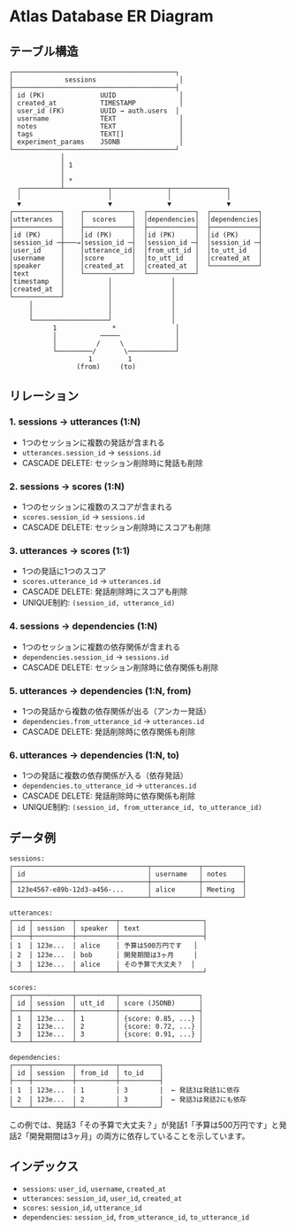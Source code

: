 # Atlas Database ER Diagram

## テーブル構造

```
┌─────────────────────────────────────────┐
│             sessions                     │
├─────────────────────────────────────────┤
│ id (PK)              UUID                │
│ created_at           TIMESTAMP           │
│ user_id (FK)         UUID → auth.users  │
│ username             TEXT                │
│ notes                TEXT                │
│ tags                 TEXT[]              │
│ experiment_params    JSONB               │
└─────────────────────────────────────────┘
             │
             │ 1
             │
             │ *
  ┌──────────┴───────────┬──────────────┬──────────────┐
  │                      │              │              │
  ▼                      ▼              ▼              ▼
┌────────────┐    ┌────────────┐  ┌────────────┐  ┌────────────┐
│utterances  │    │  scores    │  │dependencies│  │dependencies│
├────────────┤    ├────────────┤  ├────────────┤  ├────────────┤
│id (PK)     │    │id (PK)     │  │id (PK)     │  │id (PK)     │
│session_id ─┼───→│session_id ─┤  │session_id ─┤  │session_id ─┤
│user_id     │    │utterance_id│  │from_utt_id │  │to_utt_id   │
│username    │    │score       │  │to_utt_id   │  │created_at  │
│speaker     │    │created_at  │  │created_at  │  └────────────┘
│text        │    └────────────┘  └────────────┘
│timestamp   │           │               │
│created_at  │           │               │
└────────────┘           │               │
     │                   │               │
     │                   │               │
     └───────────────────┘               │
           1              *               │
           │           ─────              │
           │          /     \             │
           └─────────/       \────────────┘
                    1         1
                 (from)     (to)
```

## リレーション

### 1. sessions → utterances (1:N)
- 1つのセッションに複数の発話が含まれる
- `utterances.session_id` → `sessions.id`
- CASCADE DELETE: セッション削除時に発話も削除

### 2. sessions → scores (1:N)
- 1つのセッションに複数のスコアが含まれる
- `scores.session_id` → `sessions.id`
- CASCADE DELETE: セッション削除時にスコアも削除

### 3. utterances → scores (1:1)
- 1つの発話に1つのスコア
- `scores.utterance_id` → `utterances.id`
- CASCADE DELETE: 発話削除時にスコアも削除
- UNIQUE制約: `(session_id, utterance_id)`

### 4. sessions → dependencies (1:N)
- 1つのセッションに複数の依存関係が含まれる
- `dependencies.session_id` → `sessions.id`
- CASCADE DELETE: セッション削除時に依存関係も削除

### 5. utterances → dependencies (1:N, from)
- 1つの発話から複数の依存関係が出る（アンカー発話）
- `dependencies.from_utterance_id` → `utterances.id`
- CASCADE DELETE: 発話削除時に依存関係も削除

### 6. utterances → dependencies (1:N, to)
- 1つの発話に複数の依存関係が入る（依存発話）
- `dependencies.to_utterance_id` → `utterances.id`
- CASCADE DELETE: 発話削除時に依存関係も削除
- UNIQUE制約: `(session_id, from_utterance_id, to_utterance_id)`

## データ例

```
sessions:
┌──────────────────────────────────┬────────────┬──────────┐
│ id                               │ username   │ notes    │
├──────────────────────────────────┼────────────┼──────────┤
│ 123e4567-e89b-12d3-a456-...      │ alice      │ Meeting  │
└──────────────────────────────────┴────────────┴──────────┘

utterances:
┌────┬──────────┬──────────┬─────────────────────┐
│ id │ session  │ speaker  │ text                │
├────┼──────────┼──────────┼─────────────────────┤
│ 1  │ 123e...  │ alice    │ 予算は500万円です   │
│ 2  │ 123e...  │ bob      │ 開発期間は3ヶ月     │
│ 3  │ 123e...  │ alice    │ その予算で大丈夫？  │
└────┴──────────┴──────────┴─────────────────────┘

scores:
┌────┬──────────┬──────────┬────────────────────┐
│ id │ session  │ utt_id   │ score (JSONB)      │
├────┼──────────┼──────────┼────────────────────┤
│ 1  │ 123e...  │ 1        │ {score: 0.85, ...} │
│ 2  │ 123e...  │ 2        │ {score: 0.72, ...} │
│ 3  │ 123e...  │ 3        │ {score: 0.91, ...} │
└────┴──────────┴──────────┴────────────────────┘

dependencies:
┌────┬──────────┬──────────┬──────────┐
│ id │ session  │ from_id  │ to_id    │
├────┼──────────┼──────────┼──────────┤
│ 1  │ 123e...  │ 1        │ 3        │  ← 発話3は発話1に依存
│ 2  │ 123e...  │ 2        │ 3        │  ← 発話3は発話2にも依存
└────┴──────────┴──────────┴──────────┘
```

この例では、発話3「その予算で大丈夫？」が発話1「予算は500万円です」と発話2「開発期間は3ヶ月」の両方に依存していることを示しています。

## インデックス

- `sessions`: `user_id`, `username`, `created_at`
- `utterances`: `session_id`, `user_id`, `created_at`
- `scores`: `session_id`, `utterance_id`
- `dependencies`: `session_id`, `from_utterance_id`, `to_utterance_id`
